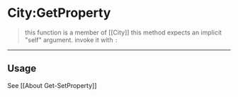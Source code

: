 # City:GetProperty
> this function is a member of [[City]]
> this method expects an implicit "self" argument. invoke it with `:`
-----
## Usage
See [[About Get-SetProperty]]
